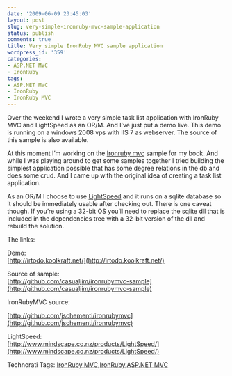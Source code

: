 ```yaml
---
date: '2009-06-09 23:45:03'
layout: post
slug: very-simple-ironruby-mvc-sample-application
status: publish
comments: true
title: Very simple IronRuby MVC sample application
wordpress_id: '359'
categories:
- ASP.NET MVC
- IronRuby
tags:
- ASP.NET MVC
- IronRuby
- IronRuby MVC
---
```


Over the weekend I wrote a very simple task list application with IronRuby MVC and LightSpeed as an OR/M. And I’ve just put a demo live. This demo is running on a windows 2008 vps with IIS 7 as webserver. The source of this sample is also available.

 

At this moment I’m working on the [Ironruby mvc](http://github.com/jschementi/ironrubymvc/) sample for my book. And while I was playing around to get some samples together I tried building the simplest application possible that has some degree relations in the db and does some crud. And I came up with the original idea of creating a task list application.

 

As an OR/M I choose to use [LightSpeed](http://www.mindscape.co.nz/products/LightSpeed/) and it runs on a sqlite database so it should be immediately usable after checking out. There is one caveat though. If you’re using a 32-bit OS you’ll need to replace the sqlite dll that is included in the dependencies tree with a 32-bit version of the dll and rebuild the solution.

 

The links:

 

Demo:      
[http://irtodo.koolkraft.net/](http://irtodo.koolkraft.net/)

 

Source of sample:     
[http://github.com/casualjim/ironrubymvc-sample](http://github.com/casualjim/ironrubymvc-sample)

 

IronRubyMVC source:

 

[http://github.com/jschementi/ironrubymvc](http://github.com/jschementi/ironrubymvc)

 

LightSpeed:     
[http://www.mindscape.co.nz/products/LightSpeed/](http://www.mindscape.co.nz/products/LightSpeed/)

 

Technorati Tags: [IronRuby MVC](http://technorati.com/tags/IronRuby+MVC),[IronRuby](http://technorati.com/tags/IronRuby),[ASP.NET MVC](http://technorati.com/tags/ASP.NET+MVC)

